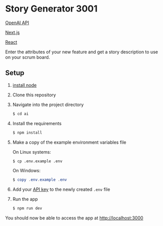 # Story Generator 3001

[OpenAI API](https://beta.openai.com/docs/quickstart)

[Next.js](https://nextjs.org/)

[React](https://reactjs.org/)

Enter the attributes of your new feature and get a story description to use on your scrum board.

## Setup

1. [install node](https://nodejs.org/en/)

2. Clone this repository

3. Navigate into the project directory

   ```bash
   $ cd ai
   ```

4. Install the requirements

   ```bash
   $ npm install
   ```

5. Make a copy of the example environment variables file

   On Linux systems:

   ```bash
   $ cp .env.example .env
   ```

   On Windows:

   ```powershell
   $ copy .env.example .env
   ```

6. Add your [API key](https://beta.openai.com/account/api-keys) to the newly created `.env` file

7. Run the app

   ```bash
   $ npm run dev
   ```

You should now be able to access the app at [http://localhost:3000](http://localhost:3000)
